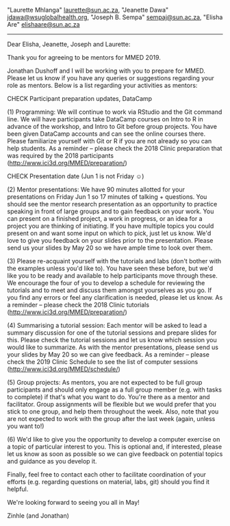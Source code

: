 "Laurette Mhlanga" <laurette@sun.ac.za>, "Jeanette Dawa" <jdawa@wsuglobalhealth.org>, "Joseph B. Sempa" <sempaj@sun.ac.za>, "Elisha Are" <elishaare@sun.ac.za>

----------------------------------------------------------------------

Dear Elisha, Jeanette, Joseph and Laurette:

Thank you for agreeing to be mentors for MMED 2019.

Jonathan Dushoff and I will be working with you to prepare for MMED. Please let us know if you have any queries or suggestions regarding your role as mentors. Below is a list regarding your activities as mentors:

CHECK Participant preparation updates, DataCamp

(1) Programming: We will continue to work via RStudio and the Git command line. We will have participants take DataCamp courses on Intro to R in advance of the workshop, and Intro to Git before group projects. You have been given DataCamp accounts and can see the online courses there. Please familiarize yourself with Git or R if you are not already so you can help students. As a reminder – please check the 2018 Clinic preparation that was required by the 2018 participants (http://www.ici3d.org/MMED/preparation/)

CHECK Presentation date (Jun 1 is not Friday ☺)

(2) Mentor presentations: We have 90 minutes allotted for your presentations on Friday Jun 1 so 17 minutes of talking + questions. You should see the mentor research presentation as an opportunity to practice speaking in front of large groups and to gain feedback on your work. You can present on a finished project, a work in progress, or an idea for a project you are thinking of initiating. If you have multiple topics you could present on and want some input on which to pick, just let us know. We'd love to give you feedback on your slides prior to the presentation. Please send us your slides by May 20 so we have ample time to look over them.

(3) Please re-acquaint yourself with the tutorials and labs (don't bother with the examples unless you'd like to). You have seen these before, but we'd like you to be ready and available to help participants move through these. We encourage the four of you to develop a schedule for reviewing the tutorials and to meet and discuss them amongst yourselves as you go. If you find any errors or feel any clarification is needed, please let us know. As a reminder – please check the 2018 Clinic tutorials (http://www.ici3d.org/MMED/preparation/)

(4) Summarising a tutorial session: Each mentor will be asked to lead a summary discussion for one of the tutorial sessions and prepare slides for this. Please check the tutorial sessions and let us know which session you would like to summarize. As with the mentor presentations, please send us your slides by May 20 so we can give feedback. As a reminder – please check the 2019 Clinic Schedule to see the list of computer sessions (http://www.ici3d.org/MMED/schedule/)

(5) Group projects: As mentors, you are not expected to be full group participants and should only engage as a full group member (e.g. with tasks to complete) if that's what you want to do. You're there as a mentor and facilitator. Group assignments will be flexible but we would prefer that you stick to one group, and help them throughout the week. Also, note that you are not expected to work with the group after the last week (again, unless you want to!)

(6) We'd like to give you the opportunity to develop a computer exercise on a topic of particular interest to you. This is optional and, if interested, please let us know as soon as possible so we can give feedback on potential topics and guidance as you develop it.

Finally, feel free to contact each other to facilitate coordination of your efforts (e.g. regarding questions on material, labs, git) should you find it helpful.

We're looking forward to seeing you all in May!

Zinhle (and Jonathan)
